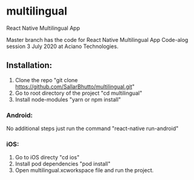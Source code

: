 # multilingual
React Native Multilingual App


Master branch has the code for React Native Multilingual App Code-alog session 3 July 2020 at Aciano Technologies.


## Installation:
1. Clone the repo "git clone https://github.com/SallarBhutto/multilingual.git"
2. Go to root directory of the project "cd multilingual"
3. Install node-modules "yarn or npm install"

### Android: 
No additional steps just run the command "react-native run-android"

### iOS:
1. Go to iOS directy "cd ios" 
2. Install pod dependencies "pod install"
3. Open multilingual.xcworkspace file and run the project.

